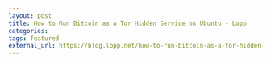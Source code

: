 ```yaml
---
layout: post
title: How to Run Bitcoin as a Tor Hidden Service on Ubuntu - Lopp
categories:
tags: featured
external_url: https://blog.lopp.net/how-to-run-bitcoin-as-a-tor-hidden-service-on-ubuntu/
---
```

